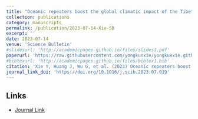 ```yaml
---
title: "Oceanic repeaters boost the global climatic impact of the Tibetan Plateau"
collection: publications
category: manuscripts
permalink: /publication/2023-07-14-Xie-SB
excerpt: ''
date: 2023-07-14
venue: 'Science Bulletin'
#slidesurl: 'http://academicpages.github.io/files/slides1.pdf'
paperurl: 'https://raw.githubusercontent.com/yongkunxie/yongkunxie.github.io/main/files/2023-07-14-Xie-SB.pdf'
#bibtexurl: 'http://academicpages.github.io/files/bibtex1.bib'
citation: 'Xie Y, Huang J, Wu G, et al. (2023) Oceanic repeaters boost the global climatic impact of the Tibetan Plateau. Science Bulletin, 68(19), 2225–2235.'
journal_link_doi: 'https://doi.org/10.1016/j.scib.2023.07.019'
---
```

<!-- 在页面内容中添加链接显示 -->
<h2>Links</h2>
<ul>
    <li><a href="{{ page.journal_link_doi }}">Journal Link</a></li>
</ul>

